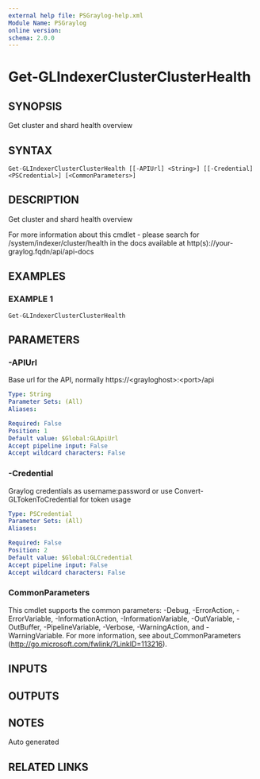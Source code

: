 ```yaml
---
external help file: PSGraylog-help.xml
Module Name: PSGraylog
online version:
schema: 2.0.0
---
```


# Get-GLIndexerClusterClusterHealth

## SYNOPSIS
Get cluster and shard health overview

## SYNTAX

```
Get-GLIndexerClusterClusterHealth [[-APIUrl] <String>] [[-Credential] <PSCredential>] [<CommonParameters>]
```

## DESCRIPTION
Get cluster and shard health overview


For more information about this cmdlet - please search for /system/indexer/cluster/health in the docs available at http(s)://your-graylog.fqdn/api/api-docs

## EXAMPLES

### EXAMPLE 1
```
Get-GLIndexerClusterClusterHealth
```

## PARAMETERS

### -APIUrl
Base url for the API, normally https://\<grayloghost\>:\<port\>/api

```yaml
Type: String
Parameter Sets: (All)
Aliases:

Required: False
Position: 1
Default value: $Global:GLApiUrl
Accept pipeline input: False
Accept wildcard characters: False
```

### -Credential
Graylog credentials as username:password or use Convert-GLTokenToCredential for token usage

```yaml
Type: PSCredential
Parameter Sets: (All)
Aliases:

Required: False
Position: 2
Default value: $Global:GLCredential
Accept pipeline input: False
Accept wildcard characters: False
```

### CommonParameters
This cmdlet supports the common parameters: -Debug, -ErrorAction, -ErrorVariable, -InformationAction, -InformationVariable, -OutVariable, -OutBuffer, -PipelineVariable, -Verbose, -WarningAction, and -WarningVariable. For more information, see about_CommonParameters (http://go.microsoft.com/fwlink/?LinkID=113216).

## INPUTS

## OUTPUTS

## NOTES
Auto generated

## RELATED LINKS

